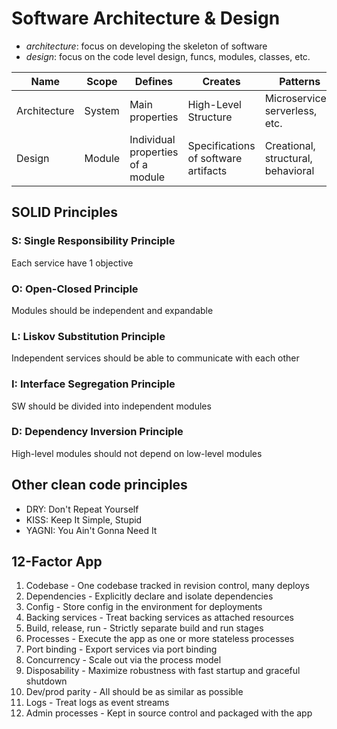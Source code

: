 # Software Architecture & Design
- *architecture*: focus on developing the skeleton of software
- *design*: focus on the code level design, funcs, modules, classes, etc.

| Name | Scope | Defines | Creates | Patterns |
| --- | --- | --- | --- | --- |
| Architecture | System | Main properties | High-Level Structure | Microservices, serverless, etc. | 
| Design | Module | Individual properties of a module | Specifications of software artifacts | Creational, structural, behavioral |

## SOLID Principles
### S: Single Responsibility Principle
Each service have 1 objective
### O: Open-Closed Principle
Modules should be independent and expandable
### L: Liskov Substitution Principle
Independent services should be able to communicate with each other
### I: Interface Segregation Principle
SW should be divided into independent modules
### D: Dependency Inversion Principle
High-level modules should not depend on low-level modules

## Other clean code principles
- DRY: Don't Repeat Yourself
- KISS: Keep It Simple, Stupid
- YAGNI: You Ain't Gonna Need It

## 12-Factor App
1. Codebase - One codebase tracked in revision control, many deploys
2. Dependencies - Explicitly declare and isolate dependencies
3. Config - Store config in the environment for deployments
4. Backing services - Treat backing services as attached resources
5. Build, release, run - Strictly separate build and run stages
6. Processes - Execute the app as one or more stateless processes
7. Port binding - Export services via port binding
8. Concurrency - Scale out via the process model
9. Disposability - Maximize robustness with fast startup and graceful shutdown
10. Dev/prod parity - All should be as similar as possible
11. Logs - Treat logs as event streams
12. Admin processes - Kept in source control and packaged with the app